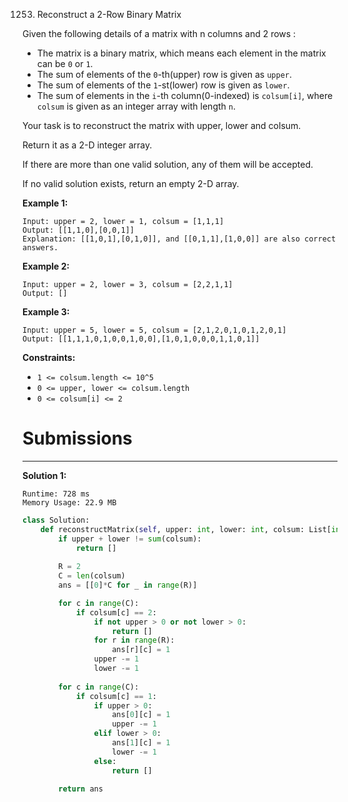 1253. Reconstruct a 2-Row Binary Matrix

Given the following details of a matrix with n columns and 2 rows :

* The matrix is a binary matrix, which means each element in the matrix can be `0` or `1`.
* The sum of elements of the `0`-th(upper) row is given as `upper`.
* The sum of elements of the `1`-st(lower) row is given as `lower`.
* The sum of elements in the `i`-th column(0-indexed) is `colsum[i]`, where `colsum` is given as an integer array with length `n`.

Your task is to reconstruct the matrix with upper, lower and colsum.

Return it as a 2-D integer array.

If there are more than one valid solution, any of them will be accepted.

If no valid solution exists, return an empty 2-D array.

 

**Example 1:**

```
Input: upper = 2, lower = 1, colsum = [1,1,1]
Output: [[1,1,0],[0,0,1]]
Explanation: [[1,0,1],[0,1,0]], and [[0,1,1],[1,0,0]] are also correct answers.
```

**Example 2:**

```
Input: upper = 2, lower = 3, colsum = [2,2,1,1]
Output: []
```

**Example 3:**

```
Input: upper = 5, lower = 5, colsum = [2,1,2,0,1,0,1,2,0,1]
Output: [[1,1,1,0,1,0,0,1,0,0],[1,0,1,0,0,0,1,1,0,1]]
```

**Constraints:**

* `1 <= colsum.length <= 10^5`
* `0 <= upper, lower <= colsum.length`
* `0 <= colsum[i] <= 2`

# Submissions
---
**Solution 1:**
```
Runtime: 728 ms
Memory Usage: 22.9 MB
```
```python
class Solution:
    def reconstructMatrix(self, upper: int, lower: int, colsum: List[int]) -> List[List[int]]:
        if upper + lower != sum(colsum):
            return []
        
        R = 2
        C = len(colsum)
        ans = [[0]*C for _ in range(R)]

        for c in range(C):
            if colsum[c] == 2:
                if not upper > 0 or not lower > 0:
                    return []
                for r in range(R):
                    ans[r][c] = 1
                upper -= 1
                lower -= 1
                
        for c in range(C):
            if colsum[c] == 1:
                if upper > 0:
                    ans[0][c] = 1
                    upper -= 1
                elif lower > 0:
                    ans[1][c] = 1
                    lower -= 1
                else:
                    return []
        
        return ans
        
```
